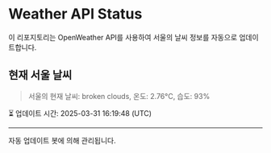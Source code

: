 
# Weather API Status

이 리포지토리는 OpenWeather API를 사용하여 서울의 날씨 정보를 자동으로 업데이트합니다.

## 현재 서울 날씨
> 서울의 현재 날씨: broken clouds, 온도: 2.76°C, 습도: 93%

⏳ 업데이트 시간: 2025-03-31 16:19:48 (UTC)

---
자동 업데이트 봇에 의해 관리됩니다.
